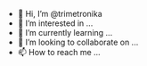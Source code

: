 - 👋 Hi, I’m @trimetronika
- 👀 I’m interested in ...
- 🌱 I’m currently learning ...
- 💞️ I’m looking to collaborate on ...
- 📫 How to reach me ...

<!---
trimetronika/trimetronika is a ✨ special ✨ repository because its `README.md` (this file) appears on your GitHub profile.
You can click the Preview link to take a look at your changes.
--->
